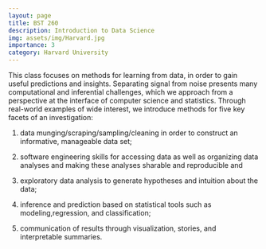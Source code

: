 ```yaml
---
layout: page
title: BST 260
description: Introduction to Data Science
img: assets/img/Harvard.jpg
importance: 3
category: Harvard University
---
```


This class focuses on methods for learning from data, in order to gain useful predictions and insights. Separating signal from noise presents many computational and inferential challenges, which we approach from a perspective at the interface of computer science and statistics. Through real-world examples of wide interest, we introduce methods for five key facets of an investigation:

1) data munging/scraping/sampling/cleaning in order to construct an informative, manageable data set;

2) software engineering skills for accessing data as well as organizing data analyses and making these analyses sharable and reproducible and

3) exploratory data analysis to generate hypotheses and intuition about the data;

4) inference and prediction based on statistical tools such as modeling,regression, and classification;

5) communication of results through visualization, stories, and interpretable summaries.